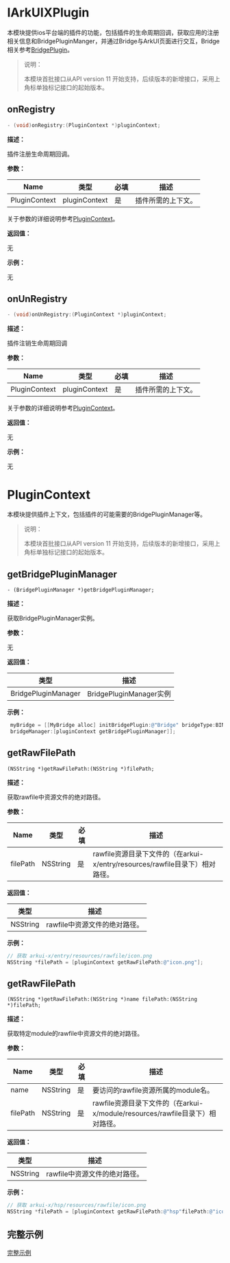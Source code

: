 # IArkUIXPlugin

本模块提供ios平台端的插件的功能，包括插件的生命周期回调，获取应用的注册相关信息和BridgePluginManger，并通过Bridge与ArkUI页面进行交互，Bridge相关参考[BridgePlugin](BridgePlugin.md)。

> 说明：
>
> 本模块首批接口从API version 11 开始支持，后续版本的新增接口，采用上角标单独标记接口的起始版本。

## onRegistry

```objective-c
- (void)onRegistry:(PluginContext *)pluginContext;
```

**描述：**

插件注册生命周期回调。

**参数：** 

| Name          | 类型          | 必填 | 描述               |
| ------------- | ------------- | ---- | ------------------ |
| PluginContext | pluginContext | 是   | 插件所需的上下文。 |

关于参数的详细说明参考[PluginContext](#plugincontext)。

**返回值：** 

无

**示例：** 

无

## onUnRegistry

```objective-c
- (void)onUnRegistry:(PluginContext *)pluginContext;
```

**描述：**

插件注销生命周期回调

**参数：** 

| Name          | 类型          | 必填 | 描述               |
| ------------- | ------------- | ---- | ------------------ |
| PluginContext | pluginContext | 是   | 插件所需的上下文。 |

关于参数的详细说明参考[PluginContext](#plugincontext)。

**返回值：** 

无

**示例：**

无

# PluginContext

本模块提供插件上下文，包括插件的可能需要的BridgePluginManager等。

> 说明：
>
> 本模块首批接口从API version 11 开始支持，后续版本的新增接口，采用上角标单独标记接口的起始版本。

## getBridgePluginManager

```
- (BridgePluginManager *)getBridgePluginManager;
```

**描述：**

获取BridgePluginManager实例。

**参数：** 

无

**返回值：** 

| 类型                | 描述                    |
| ------------------- | ----------------------- |
| BridgePluginManager | BridgePluginManager实例 |

**示例：**

```objective-c
 myBridge = [[MyBridge alloc] initBridgePlugin:@"Bridge" bridgeType:BINARY_TYPE 
 bridgeManager:[pluginContext getBridgePluginManager]];
```

## getRawFilePath

```
(NSString *)getRawFilePath:(NSString *)filePath;
```

**描述：**

获取rawfile中资源文件的绝对路径。

**参数：** 

| Name     | 类型     | 必填 | 描述                                                         |
| -------- | -------- | ---- | ------------------------------------------------------------ |
| filePath | NSString | 是   | rawfile资源目录下文件的（在arkui-x/entry/resources/rawfile目录下）相对路径。 |

**返回值：** 

| 类型     | 描述                          |
| -------- | ----------------------------- |
| NSString | rawfile中资源文件的绝对路径。 |

**示例：** 

```objective-c
// 获取 arkui-x/entry/resources/rawfile/icon.png
NSString *filePath = [pluginContext getRawFilePath:@"icon.png"];
```

## getRawFilePath

```
(NSString *)getRawFilePath:(NSString *)name filePath:(NSString *)filePath;
```

**描述：**

获取特定module的rawfile中资源文件的绝对路径。

**参数：** 

| Name     | 类型     | 必填 | 描述                                                         |
| -------- | -------- | ---- | ------------------------------------------------------------ |
| name     | NSString | 是   | 要访问的rawfile资源所属的module名。                          |
| filePath | NSString | 是   | rawfile资源目录下文件的（在arkui-x/module/resources/rawfile目录下）相对路径。 |

**返回值：**

| 类型     | 描述                          |
| -------- | ----------------------------- |
| NSString | rawfile中资源文件的绝对路径。 |


**示例：** 

```objective-c
// 获取 arkui-x/hsp/resources/rawfile/icon.png
NSString *filePath = [pluginContext getRawFilePath:@"hsp"filePath:@"icon.png"];
```



## 完整示例

[完整示例](../../tutorial/how-to-use-arkui-x-plugin-on-ios.md)